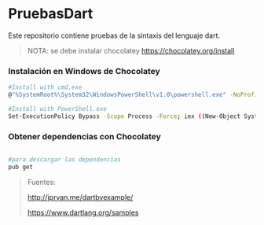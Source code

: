 # PruebasDart
Este repositorio contiene pruebas de la sintaxis del lenguaje dart.

> NOTA:
> se debe instalar chocolatey
> https://chocolatey.org/install


### Instalación en Windows de Chocolatey
```sh
#Install with cmd.exe
@"%SystemRoot%\System32\WindowsPowerShell\v1.0\powershell.exe" -NoProfile -InputFormat None -ExecutionPolicy Bypass -Command "iex ((New-Object System.Net.WebClient).DownloadString('https://chocolatey.org/install.ps1'))" && SET "PATH=%PATH%;%ALLUSERSPROFILE%\chocolatey\bin"

#Install with PowerShell.exe
Set-ExecutionPolicy Bypass -Scope Process -Force; iex ((New-Object System.Net.WebClient).DownloadString('https://chocolatey.org/install.ps1'))

```

### Obtener dependencias con Chocolatey
```sh

#para descargar las dependencias
pub get

```

> Fuentes:
> 
> http://jpryan.me/dartbyexample/
>
> https://www.dartlang.org/samples
